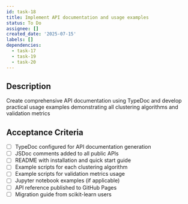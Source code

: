 ```yaml
---
id: task-18
title: Implement API documentation and usage examples
status: To Do
assignee: []
created_date: '2025-07-15'
labels: []
dependencies:
  - task-17
  - task-19
  - task-20
---
```


## Description

Create comprehensive API documentation using TypeDoc and develop practical usage examples demonstrating all clustering algorithms and validation metrics

## Acceptance Criteria

- [ ] TypeDoc configured for API documentation generation
- [ ] JSDoc comments added to all public APIs
- [ ] README with installation and quick start guide
- [ ] Example scripts for each clustering algorithm
- [ ] Example scripts for validation metrics usage
- [ ] Jupyter notebook examples (if applicable)
- [ ] API reference published to GitHub Pages
- [ ] Migration guide from scikit-learn users

